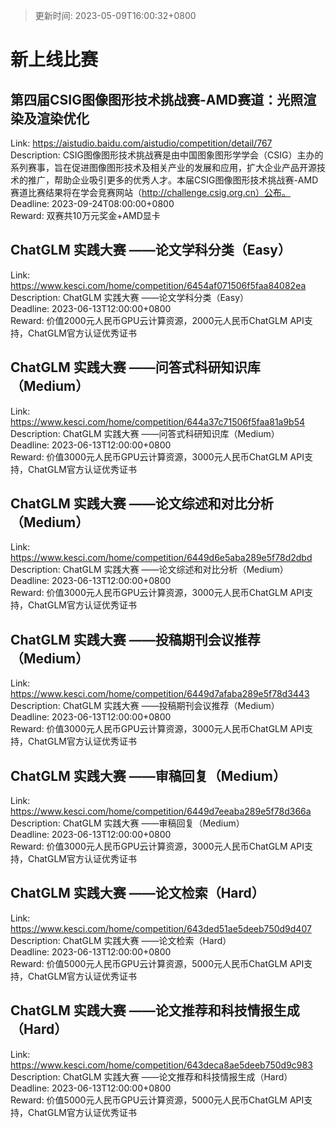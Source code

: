 > 更新时间: 2023-05-09T16:00:32+0800 

# 新上线比赛


## 第四届CSIG图像图形技术挑战赛-AMD赛道：光照渲染及渲染优化
Link: https://aistudio.baidu.com/aistudio/competition/detail/767  
Description: CSIG图像图形技术挑战赛是由中国图象图形学学会（CSIG）主办的系列赛事，旨在促进图像图形技术及相关产业的发展和应用，扩大企业产品开源技术的推广，帮助企业吸引更多的优秀人才。本届CSIG图像图形技术挑战赛-AMD赛道比赛结果将在学会竞赛网站（http://challenge.csig.org.cn）公布。  
Deadline: 2023-09-24T08:00:00+0800  
Reward: 双赛共10万元奖金+AMD显卡  

## ChatGLM 实践大赛 ——论文学科分类（Easy）
Link: https://www.kesci.com/home/competition/6454af071506f5faa84082ea  
Description: ChatGLM 实践大赛 ——论文学科分类（Easy）  
Deadline: 2023-06-13T12:00:00+0800  
Reward: 价值2000元人民币GPU云计算资源，2000元人民币ChatGLM API支持，ChatGLM官方认证优秀证书  

## ChatGLM 实践大赛 ——问答式科研知识库（Medium）
Link: https://www.kesci.com/home/competition/644a37c71506f5faa81a9b54  
Description: ChatGLM 实践大赛 ——问答式科研知识库（Medium）  
Deadline: 2023-06-13T12:00:00+0800  
Reward: 价值3000元人民币GPU云计算资源，3000元人民币ChatGLM API支持，ChatGLM官方认证优秀证书  

## ChatGLM 实践大赛 ——论文综述和对比分析（Medium）
Link: https://www.kesci.com/home/competition/6449d6e5aba289e5f78d2dbd  
Description: ChatGLM 实践大赛 ——论文综述和对比分析（Medium）  
Deadline: 2023-06-13T12:00:00+0800  
Reward: 价值3000元人民币GPU云计算资源，3000元人民币ChatGLM API支持，ChatGLM官方认证优秀证书  

## ChatGLM 实践大赛 ——投稿期刊会议推荐（Medium）
Link: https://www.kesci.com/home/competition/6449d7afaba289e5f78d3443  
Description: ChatGLM 实践大赛 ——投稿期刊会议推荐（Medium）  
Deadline: 2023-06-13T12:00:00+0800  
Reward: 价值3000元人民币GPU云计算资源，3000元人民币ChatGLM API支持，ChatGLM官方认证优秀证书  

## ChatGLM 实践大赛 ——审稿回复（Medium）
Link: https://www.kesci.com/home/competition/6449d7eeaba289e5f78d366a  
Description: ChatGLM 实践大赛 ——审稿回复（Medium）  
Deadline: 2023-06-13T12:00:00+0800  
Reward: 价值3000元人民币GPU云计算资源，3000元人民币ChatGLM API支持，ChatGLM官方认证优秀证书  

## ChatGLM 实践大赛 ——论文检索（Hard）
Link: https://www.kesci.com/home/competition/643ded51ae5deeb750d9d407  
Description: ChatGLM 实践大赛 ——论文检索（Hard）  
Deadline: 2023-06-13T12:00:00+0800  
Reward: 价值5000元人民币GPU云计算资源，5000元人民币ChatGLM API支持，ChatGLM官方认证优秀证书  

## ChatGLM 实践大赛 ——论文推荐和科技情报生成（Hard）
Link: https://www.kesci.com/home/competition/643deca8ae5deeb750d9c983  
Description: ChatGLM 实践大赛 ——论文推荐和科技情报生成（Hard）  
Deadline: 2023-06-13T12:00:00+0800  
Reward: 价值5000元人民币GPU云计算资源，5000元人民币ChatGLM API支持，ChatGLM官方认证优秀证书  

